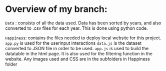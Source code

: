 # Overview of my branch:

`Data` : consists of all the data used. Data has been sorted by years, and also converted to .csv files for each year. This is done using python code.

`Happiness`: contains the files needed to deploy local website for this project.
`app.py` is used for the userinput interactions 
`data.js` is the dataset converted to JSON file in order to be used.
`app.js` is used to build the datatable in the html page. It is also used for the filtering function in the website.
Any images used and CSS are in the subfolders in Happiness folder
